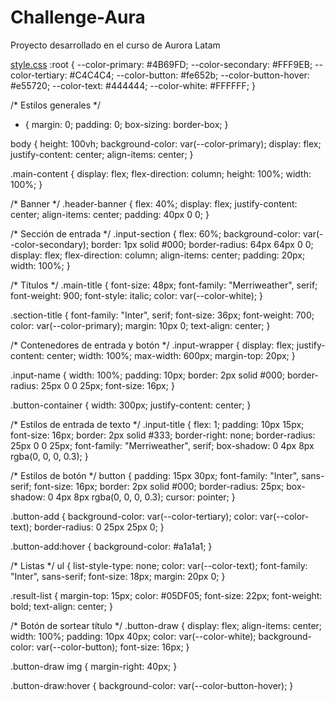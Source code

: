 # Challenge-Aura
Proyecto desarrollado en el curso de Aurora Latam 

[style.css](https://github.com/user-attachments/files/22505042/style.css)
:root {
    --color-primary: #4B69FD;
    --color-secondary: #FFF9EB;
    --color-tertiary: #C4C4C4;
    --color-button: #fe652b;
    --color-button-hover: #e55720;
    --color-text: #444444;
    --color-white: #FFFFFF;
}

/* Estilos generales */
* {
    margin: 0;
    padding: 0;
    box-sizing: border-box;
}

body {
    height: 100vh;
    background-color: var(--color-primary);
    display: flex;
    justify-content: center;
    align-items: center;
}

.main-content {
    display: flex;
    flex-direction: column;
    height: 100%;
    width: 100%;
}

/* Banner */
.header-banner {
    flex: 40%;
    display: flex;
    justify-content: center;
    align-items: center;
    padding: 40px 0 0;
}

/* Sección de entrada */
.input-section {
    flex: 60%;
    background-color: var(--color-secondary);
    border: 1px solid #000;
    border-radius: 64px 64px 0 0;
    display: flex;
    flex-direction: column;
    align-items: center;
    padding: 20px;
    width: 100%;
}

/* Títulos */
.main-title {
    font-size: 48px;
    font-family: "Merriweather", serif;
    font-weight: 900;
    font-style: italic;
    color: var(--color-white);
}

.section-title {
    font-family: "Inter", serif;
    font-size: 36px;
    font-weight: 700;
    color: var(--color-primary);
    margin: 10px 0;
    text-align: center;
}

/* Contenedores de entrada y botón */
.input-wrapper {
    display: flex;
    justify-content: center;
    width: 100%;
    max-width: 600px;
    margin-top: 20px;
}

.input-name {
    width: 100%;
    padding: 10px;
    border: 2px solid #000;
    border-radius: 25px 0 0 25px;
    font-size: 16px;
}

.button-container {
    width: 300px;
    justify-content: center;
}

/* Estilos de entrada de texto */
.input-title {
    flex: 1;
    padding: 10px 15px;
    font-size: 16px;
    border: 2px solid #333;
    border-right: none;
    border-radius: 25px 0 0 25px;
    font-family: "Merriweather", serif;
    box-shadow: 0 4px 8px rgba(0, 0, 0, 0.3);
}

/* Estilos de botón */
button {
    padding: 15px 30px;
    font-family: "Inter", sans-serif;
    font-size: 16px;
    border: 2px solid #000;
    border-radius: 25px;
    box-shadow: 0 4px 8px rgba(0, 0, 0, 0.3);
    cursor: pointer;
}

.button-add {
    background-color: var(--color-tertiary);
    color: var(--color-text);
    border-radius: 0 25px 25px 0;
}

.button-add:hover {
    background-color: #a1a1a1;
}

/* Listas */
ul {
    list-style-type: none;
    color: var(--color-text);
    font-family: "Inter", sans-serif;
    font-size: 18px;
    margin: 20px 0;
}

.result-list {
    margin-top: 15px;
    color: #05DF05;
    font-size: 22px;
    font-weight: bold;
    text-align: center;
}

/* Botón de sortear título */
.button-draw {
    display: flex;
    align-items: center;
    width: 100%;
    padding: 10px 40px;
    color: var(--color-white);
    background-color: var(--color-button);
    font-size: 16px;
}

.button-draw img {
    margin-right: 40px;
}

.button-draw:hover {
    background-color: var(--color-button-hover);
}
